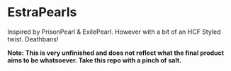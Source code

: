 # EstraPearls
Inspired by PrisonPearl &amp; ExilePearl. However with a bit of an HCF Styled twist. Deathbans!

**Note: This is very unfinished and does not reflect what the final product aims to be whatsoever. Take this repo with a pinch of salt.**

